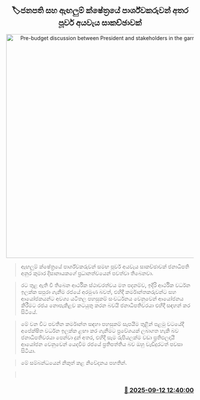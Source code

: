 <p align='center'><b><h2 align='center' title='Pre-budget discussion between President and stakeholders in the garment sector'>🏷ජනපති සහ ඇඟලුම් ක්ෂේත්‍රයේ පාර්ශ්වකරුවන් අතර පූර්ව අයවැය සාකච්ඡාවක්</h2></b></p>
<p align='center'><img src='https://helakuru.sgp1.cdn.digitaloceanspaces.com/esana/images/lib/anura-president-facj.jpg' width='600' alt='Pre-budget discussion between President and stakeholders in the garment sector'></p>

> ඇඟලුම් ක්ෂේත්‍රයේ පාර්ශ්වකරුවන් සමඟ පූර්ව අයවැය සාකච්ඡාවක් ජනාධිපති අනුර කුමාර දිසානායකගේ ප්‍රධානත්වයෙන් පවත්වා තිබෙනවා.

> රට තුළ ඇති වී තිබෙන ආර්ථික ස්ථාවරත්වය මත පදනම්ව, ඉදිරි ආර්ථික වර්ධන ඉලක්ක සපුරා ගැනීම රජයේ අරමුණ බවත්, එහිදී කර්මාන්තකරුවන්ට සහ ආයෝජකයන්ට අවශ්‍ය යටිතල පහසුකම් සංවර්ධනය වෙනුවෙන් ආයෝජනය කිරීමට රජය නොපැකිළව කටයුතු කරන බවයි ජනාධිපතිවරයා එහිදී සඳහන් කර සිටියේ.

> මේ වන විට පවතින කර්මාන්ත සඳහා පහසුකම් සැපයීම තුළින් පළමු වටයේදී අපේක්ෂිත වර්ධන ඉලක්ක ළඟා කර ගැනීමට ප්‍රවේශයක් ලබාගත හැකි බව ජනාධිපතිවරයා පෙන්වා දුන් අතර, එහිදී සෑම රුපියලක්ම වඩා ප්‍රතිඵලදායී ආයෝජන වෙනුවෙන් යෙදවීම රජයේ ප්‍රතිපත්තිය බව ඔහු වැඩිදුරටත් පවසා සිටියා.

> මේ සම්බන්ධයෙන් නිකුත් කළ නිවේදනය පහතින්.

>  



<h3 align='right'><a href='https://www.helakuru.lk/esana/p/113567/'>📅 2025-09-12 12:40:00</a></h3>
